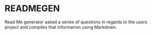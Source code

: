# READMEGEN
Read Me generator asked a series of questions in regards to the users project and compiles that informarion using Markdown.
